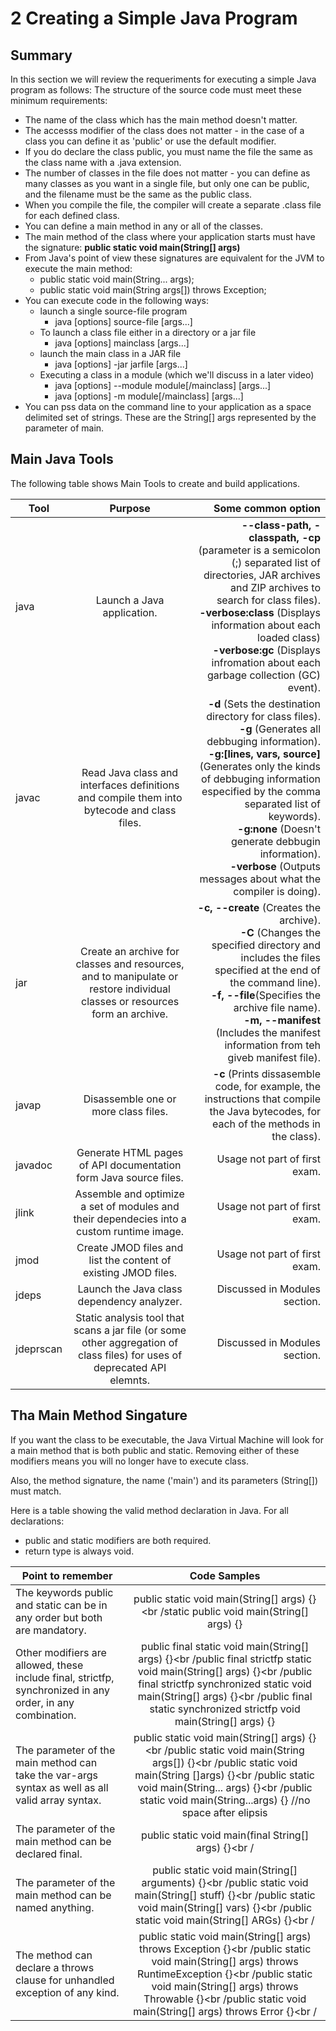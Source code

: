 # 2 Creating a Simple Java Program

## Summary

In this section we will review the requeriments for executing a simple Java program as follows:
The structure of the source code must meet these minimum requirements:
- The name of the class which has the main method doesn't matter.
- The accesss modifier of the class does not matter - in the case of a class you can define it as 'public' or use the default modifier.
- If you do declare the class public, you must name the file the same as  the class name with a .java extension.
- The number of classes in the file does not matter -  you can define as many classes as you want in a single file, but only one can be public, and the filename must be the same as the public class.
- When you compile the file, the compiler will create a separate .class file for each defined class.
- You can define a main method in any or all of the classes.
- The main method of the class where your application starts must have the signature: **public static void main(String[] args)**
- From Java's point of view these signatures are equivalent for the JVM to execute the main method:
  - public static void main(String... args);
  - public static void main(String args[]) throws Exception;
- You can execute code in the following ways:
    - launch a single source-file program
        - java [options] source-file [args...]
    - To launch a class file either in a directory or a jar file
        - java [options] mainclass [args...]
    - launch the main  class in a JAR file
        - java [options] -jar jarfile [args...]
    - Executing a class in a module (which we'll discuss in a later video)
        - java [options] --module module[/mainclass] [args...]
        - java [options] -m module[/mainclass] [args...]
- You can pss data on the command line to your application as a space delimited set of strings. These are the String[] args represented by the parameter of main.

## Main Java Tools

The following table shows Main Tools to create and build applications.

| Tool     |          Purpose           | Some common option |
| -------- | :------------------------: | -----------------: |
| java     | Launch a Java application. | **--class-path, -classpath, -cp** (parameter is a semicolon (;) separated list of directories, JAR archives and ZIP archives to search for class files).<br />**-verbose:class** (Displays information about each loaded class)<br />**-verbose:gc** (Displays infromation about each garbage collection (GC) event).|
| javac     | Read Java class and interfaces definitions and compile them into bytecode and class files. | **-d** (Sets the destination directory for class files).<br />**-g** (Generates all debbuging information).<br />**-g:[lines, vars, source]** (Generates only the kinds of debbuging information especified by the comma separated list of keywords).<br />**-g:none** (Doesn't generate debbugin information).<br />**-verbose** (Outputs messages about what the compiler is doing). |
| jar       | Create an archive for classes and resources, and to manipulate or restore individual classes or resources form an archive. | **-c, --create** (Creates the archive).<br />**-C** (Changes the specified directory and includes the files specified at the end of the command line).<br />**-f, --file**(Specifies the archive file name).<br />**-m, --manifest** (Includes the manifest information from teh giveb manifest file). |
| javap     | Disassemble one or more class files. | **-c** (Prints dissasemble code, for example, the instructions that compile the Java bytecodes, for each of the methods in the class). |
| javadoc   | Generate HTML pages of API documentation form Java source files. | Usage not part of first exam. |
| jlink     | Assemble and optimize a set of modules and their dependecies into a custom runtime image. | Usage not part of first exam. |
| jmod      | Create JMOD files and list the content of existing JMOD files. | Usage not part of first exam. |
| jdeps     | Launch the Java class dependency analyzer. | Discussed in Modules section. |
| jdeprscan | Static analysis tool that scans a jar file (or some other aggregation of class files) for uses of deprecated API elemnts. | Discussed in Modules section. |

## Tha Main Method Singature

If you want the class to be executable, the Java Virtual Machine will look for a main method that is both public and static. Removing either of these modifiers means you will no longer have to execute class.

Also, the method signature, the name ('main') and its parameters (String[]) must match.

Here is a table showing the valid method declaration in Java. For all declarations:
- public and static modifiers are both required.
- return type is always void.

| Point to remember | Code Samples |
| -------- | :------------------------: |
| The keywords public and static can be in any order but both are mandatory. | public static void main(String[] args) {}<br /static public void main(String[] args) {} |
| Other modifiers are allowed, these include final, strictfp, synchronized in any order, in any combination. | public final static void main(String[] args) {}<br /public final strictfp static void main(String[] args) {}<br /public final strictfp synchronized static void main(String[] args) {}<br /public final static synchronized strictfp void main(String[] args) {} |
| The parameter of the main method can take the var-args syntax as well as all valid array syntax. | public static void main(String[] args) {}<br /public static void main(String args[]) {}<br /public static void main(String []args) {}<br /public static void main(String... args) {}<br /public static void main(String...args) {} //no space after elipsis |
| The parameter of the main method can be declared final. | public static void main(final String[] args) {}<br /|
| The parameter of the main method can be named anything. | public static void main(String[] arguments) {}<br /public static void main(String[] stuff) {}<br /public static void main(String[] vars) {}<br /public static void main(String[] ARGs) {}<br /|
| The method can declare a throws clause for unhandled exception of any kind. | public static void main(String[] args) throws Exception {}<br /public static void main(String[] args) throws RuntimeException {}<br /public static void main(String[] args) throws Throwable {}<br /public static void main(String[] args) throws Error {}<br / |